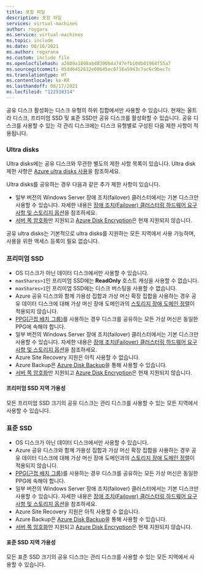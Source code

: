 ```yaml
---
title: 포함 파일
description: 포함 파일
services: virtual-machines
author: roygara
ms.service: virtual-machines
ms.topic: include
ms.date: 08/16/2021
ms.author: rogarana
ms.custom: include file
ms.openlocfilehash: a2009a1898abd8390b4a747efb10db01964f55a7
ms.sourcegitcommit: 05dd6452632e00645ec0716a5943c7ac6c9bec7c
ms.translationtype: HT
ms.contentlocale: ko-KR
ms.lasthandoff: 08/17/2021
ms.locfileid: "122538314"
---
```

공유 디스크 활성화는 디스크 유형의 하위 집합에서만 사용할 수 있습니다. 현재는 울트라 디스크, 프리미엄 SSD 및 표준 SSD만 공유 디스크를 활성화할 수 있습니다. 공유 디스크를 사용할 수 있는 각 관리 디스크에는 디스크 유형별로 구성된 다음 제한 사항이 적용됩니다.

### <a name="ultra-disks"></a>Ultra disks

Ultra disks에는 공유 디스크와 무관한 별도의 제한 사항 목록이 있습니다. Ultra disk 제한 사항은 [Azure ultra disks 사용](../articles/virtual-machines/disks-enable-ultra-ssd.md)을 참조하세요.

Ultra disks를 공유하는 경우 다음과 같은 추가 제한 사항이 있습니다.

- 일부 버전의 Windows Server 장애 조치(failover) 클러스터에서는 기본 디스크만 사용할 수 있습니다. 자세한 내용은 [장애 조치(Failover) 클러스터링 하드웨어 요구 사항 및 스토리지 옵션](/windows-server/failover-clustering/clustering-requirements)을 참조하세요.
- [서버 쪽 암호화](../articles/virtual-machines/disk-encryption.md)만 지원되고 [Azure Disk Encryption](../articles/virtual-machines/windows/disk-encryption-overview.md)은 현재 지원되지 않습니다.

공유 ultra disks는 기본적으로 ultra disks를 지원하는 모든 지역에서 사용 가능하며, 사용을 위한 액세스 등록이 필요 없습니다.

### <a name="premium-ssds"></a>프리미엄 SSD

- OS 디스크가 아닌 데이터 디스크에서만 사용할 수 있습니다.
- `maxShares>1`인 프리미엄 SSD에는 **ReadOnly** 호스트 캐싱을 사용할 수 없습니다.
- `maxShares>1`인 프리미엄 SSD에는 디스크 버스팅을 사용할 수 없습니다.
- Azure 공유 디스크와 함께 가용성 집합과 가상 머신 확장 집합을 사용하는 경우 공유 데이터 디스크에 대해 가상 머신 장애 도메인과의 [스토리지 장애 도메인 정렬](../articles/virtual-machines/availability.md)이 적용되지 않습니다.
- [PPG(근접 배치 그룹)](../articles/virtual-machines/windows/proximity-placement-groups.md)를 사용하는 경우 디스크를 공유하는 모든 가상 머신은 동일한 PPG에 속해야 합니다.
- 일부 버전의 Windows Server 장애 조치(failover) 클러스터에서는 기본 디스크만 사용할 수 있습니다. 자세한 내용은 [장애 조치(Failover) 클러스터링 하드웨어 요구 사항 및 스토리지 옵션](/windows-server/failover-clustering/clustering-requirements)을 참조하세요.
- Azure Site Recovery 지원은 아직 사용할 수 없습니다.
- Azure Backup은 [Azure Disk Backup](../articles/backup/disk-backup-overview.md)을 통해 사용할 수 있습니다.
- [서버 쪽 암호화](../articles/virtual-machines/disk-encryption.md)만 지원되고 [Azure Disk Encryption](../articles/virtual-machines/windows/disk-encryption-overview.md)은 현재 지원되지 않습니다.

#### <a name="premium-ssd-regional-availability"></a>프리미엄 SSD 지역 가용성

모든 프리미엄 SSD 크기의 공유 디스크는 관리 디스크를 사용할 수 있는 모든 지역에서 사용할 수 있습니다.


### <a name="standard-ssds"></a>표준 SSD

- OS 디스크가 아닌 데이터 디스크에서만 사용할 수 있습니다.
- Azure 공유 디스크와 함께 가용성 집합과 가상 머신 확장 집합을 사용하는 경우 공유 데이터 디스크에 대해 가상 머신 장애 도메인과의 [스토리지 장애 도메인 정렬](../articles/virtual-machines/availability.md)이 적용되지 않습니다.
- [PPG(근접 배치 그룹)](../articles/virtual-machines/windows/proximity-placement-groups.md)를 사용하는 경우 디스크를 공유하는 모든 가상 머신은 동일한 PPG에 속해야 합니다.
- 일부 버전의 Windows Server 장애 조치(failover) 클러스터에서는 기본 디스크만 사용할 수 있습니다. 자세한 내용은 [장애 조치(Failover) 클러스터링 하드웨어 요구 사항 및 스토리지 옵션](/windows-server/failover-clustering/clustering-requirements)을 참조하세요.
- Azure Site Recovery 지원은 아직 사용할 수 없습니다.
- Azure Backup은 [Azure Disk Backup](../articles/backup/disk-backup-overview.md)을 통해 사용할 수 있습니다.
- [서버 쪽 암호화](../articles/virtual-machines/disk-encryption.md)만 지원되고 [Azure Disk Encryption](../articles/virtual-machines/windows/disk-encryption-overview.md)은 현재 지원되지 않습니다.

#### <a name="standard-ssd-regional-availability"></a>표준 SSD 지역 가용성

모든 표준 SSD 크기의 공유 디스크는 관리 디스크를 사용할 수 있는 모든 지역에서 사용할 수 있습니다.
